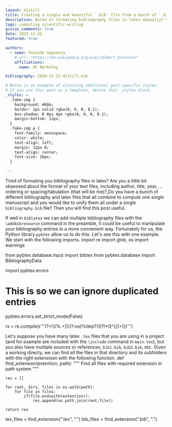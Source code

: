 ```yaml
---
layout: distill
title: Creating a single and beautiful `.bib` file from a bunch of `.bib`s and `.tex`
description: Bored of formating bibliography files in latex manually? Solve this for good.
tags: computing scientific-writing
giscus_comments: true
date: 2023-11-22
featured: true

authors:
  - name: Facundo Sapienza
    # url: "https://en.wikipedia.org/wiki/Albert_Einstein"
    affiliations:
      name: UC Berkeley

bibliography: 2018-12-22-distill.bib

# Below is an example of injecting additional post-specific styles.
# If you use this post as a template, delete this _styles block.
_styles: >
  .fake-img {
    background: #bbb;
    border: 1px solid rgba(0, 0, 0, 0.1);
    box-shadow: 0 0px 4px rgba(0, 0, 0, 0.1);
    margin-bottom: 12px;
  }
  .fake-img p {
    font-family: monospace;
    color: white;
    text-align: left;
    margin: 12px 0;
    text-align: center;
    font-size: 16px;
  }

---
```


Tired of formating you bibliography files in latex? Are you a little bit obsessed about the format of your text files, including author, title, year, ... ordering or spacing/tabulation (that will be me)?,Do you have a bunch of different bibliography and latex files that all combine to compule one single manuscript and you would like to unify them all under a single `bibliography.bib` file? Then you will find this post useful. 

If well in `biblatex` we can add multiple bibliography files with the `\addbibresource` command in the preamble, it could be useful to manipulate your bibliography entries in a more convenient way. Fortunately for us, the Python library `pybtex` allow us to do this. Let's see this with one example. We start with the following imports. 
<d-code block language="python">
import re
import glob, os
import warnings

from pybtex.database.input import bibtex
from pybtex.database import BibliographyData

import pybtex.errors
# This is so we can ignore duplicated entries
pybtex.errors.set_strict_mode(False)

rx = re.compile(r'''(?<!\\)%.+|(\\(?:no)?citep?\{((?!\*)[^{}]+)\})''')
</d-code>

Let's suppose you have many latex `.tex` files that you are using in a project (and for example are included with the `\include` command in `main.tex`), but you also have multiple sources or references, `bib1.bib`, `bib2.bib`, etc. Given a working directy, we can find all the files in that directory and its subfolders with the right extensiosn with the following function.
<d-code block language="python">
def find_extension(extention, path):
    """
    Find all files with required extension in path system
    """

    res = []   

    for root, dirs, files in os.walk(path):
        for file in files:
            if(file.endswith(extention)):
                res.append(os.path.join(root,file))
                
    return res

tex_files = find_extension(".tex", ".")
bib_files = find_extension(".bib", ".")
</d-code>